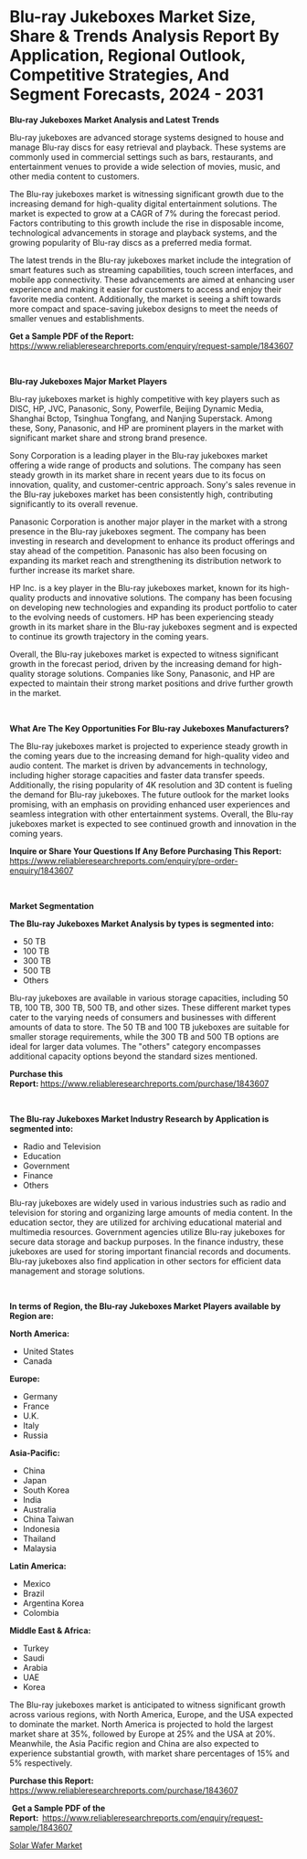 <p><h1>Blu-ray Jukeboxes Market Size, Share & Trends Analysis Report By Application, Regional Outlook, Competitive Strategies, And Segment Forecasts, 2024 - 2031</h1></p><p><strong>Blu-ray Jukeboxes Market Analysis and Latest Trends</strong></p>
<p><p>Blu-ray jukeboxes are advanced storage systems designed to house and manage Blu-ray discs for easy retrieval and playback. These systems are commonly used in commercial settings such as bars, restaurants, and entertainment venues to provide a wide selection of movies, music, and other media content to customers.</p><p>The Blu-ray jukeboxes market is witnessing significant growth due to the increasing demand for high-quality digital entertainment solutions. The market is expected to grow at a CAGR of 7% during the forecast period. Factors contributing to this growth include the rise in disposable income, technological advancements in storage and playback systems, and the growing popularity of Blu-ray discs as a preferred media format.</p><p>The latest trends in the Blu-ray jukeboxes market include the integration of smart features such as streaming capabilities, touch screen interfaces, and mobile app connectivity. These advancements are aimed at enhancing user experience and making it easier for customers to access and enjoy their favorite media content. Additionally, the market is seeing a shift towards more compact and space-saving jukebox designs to meet the needs of smaller venues and establishments.</p></p>
<p><strong>Get a Sample PDF of the Report:&nbsp;</strong> <a href="https://www.reliableresearchreports.com/enquiry/request-sample/1843607">https://www.reliableresearchreports.com/enquiry/request-sample/1843607</a></p>
<p>&nbsp;</p>
<p><strong>Blu-ray Jukeboxes Major Market Players</strong></p>
<p><p>Blu-ray jukeboxes market is highly competitive with key players such as DISC, HP, JVC, Panasonic, Sony, Powerfile, Beijing Dynamic Media, Shanghai Bctop, Tsinghua Tongfang, and Nanjing Superstack. Among these, Sony, Panasonic, and HP are prominent players in the market with significant market share and strong brand presence.</p><p>Sony Corporation is a leading player in the Blu-ray jukeboxes market offering a wide range of products and solutions. The company has seen steady growth in its market share in recent years due to its focus on innovation, quality, and customer-centric approach. Sony's sales revenue in the Blu-ray jukeboxes market has been consistently high, contributing significantly to its overall revenue.</p><p>Panasonic Corporation is another major player in the market with a strong presence in the Blu-ray jukeboxes segment. The company has been investing in research and development to enhance its product offerings and stay ahead of the competition. Panasonic has also been focusing on expanding its market reach and strengthening its distribution network to further increase its market share.</p><p>HP Inc. is a key player in the Blu-ray jukeboxes market, known for its high-quality products and innovative solutions. The company has been focusing on developing new technologies and expanding its product portfolio to cater to the evolving needs of customers. HP has been experiencing steady growth in its market share in the Blu-ray jukeboxes segment and is expected to continue its growth trajectory in the coming years.</p><p>Overall, the Blu-ray jukeboxes market is expected to witness significant growth in the forecast period, driven by the increasing demand for high-quality storage solutions. Companies like Sony, Panasonic, and HP are expected to maintain their strong market positions and drive further growth in the market.</p></p>
<p>&nbsp;</p>
<p><strong>What Are The Key Opportunities For Blu-ray Jukeboxes Manufacturers?</strong></p>
<p><p>The Blu-ray jukeboxes market is projected to experience steady growth in the coming years due to the increasing demand for high-quality video and audio content. The market is driven by advancements in technology, including higher storage capacities and faster data transfer speeds. Additionally, the rising popularity of 4K resolution and 3D content is fueling the demand for Blu-ray jukeboxes. The future outlook for the market looks promising, with an emphasis on providing enhanced user experiences and seamless integration with other entertainment systems. Overall, the Blu-ray jukeboxes market is expected to see continued growth and innovation in the coming years.</p></p>
<p><strong>Inquire or Share Your Questions If Any Before Purchasing This Report:</strong> <a href="https://www.reliableresearchreports.com/enquiry/pre-order-enquiry/1843607">https://www.reliableresearchreports.com/enquiry/pre-order-enquiry/1843607</a></p>
<p>&nbsp;</p>
<p><strong>Market Segmentation</strong></p>
<p><strong>The Blu-ray Jukeboxes Market Analysis by types is segmented into:</strong></p>
<p><ul><li>50 TB</li><li>100 TB</li><li>300 TB</li><li>500 TB</li><li>Others</li></ul></p>
<p><p>Blu-ray jukeboxes are available in various storage capacities, including 50 TB, 100 TB, 300 TB, 500 TB, and other sizes. These different market types cater to the varying needs of consumers and businesses with different amounts of data to store. The 50 TB and 100 TB jukeboxes are suitable for smaller storage requirements, while the 300 TB and 500 TB options are ideal for larger data volumes. The "others" category encompasses additional capacity options beyond the standard sizes mentioned.</p></p>
<p><strong>Purchase this Report:&nbsp;</strong><a href="https://www.reliableresearchreports.com/purchase/1843607">https://www.reliableresearchreports.com/purchase/1843607</a></p>
<p>&nbsp;</p>
<p><strong>The Blu-ray Jukeboxes Market Industry Research by Application is segmented into:</strong></p>
<p><ul><li>Radio and Television</li><li>Education</li><li>Government</li><li>Finance</li><li>Others</li></ul></p>
<p><p>Blu-ray jukeboxes are widely used in various industries such as radio and television for storing and organizing large amounts of media content. In the education sector, they are utilized for archiving educational material and multimedia resources. Government agencies utilize Blu-ray jukeboxes for secure data storage and backup purposes. In the finance industry, these jukeboxes are used for storing important financial records and documents. Blu-ray jukeboxes also find application in other sectors for efficient data management and storage solutions.</p></p>
<p>&nbsp;</p>
<p><strong>In terms of Region, the Blu-ray Jukeboxes Market Players available by Region are:</strong></p>
<p>
    <p> <strong> North America: </strong>
        <ul>
            <li>United States</li>
            <li>Canada</li>
        </ul>
        </p> 
    <p> <strong> Europe: </strong>
        <ul>
            <li>Germany</li>
            <li>France</li>
            <li>U.K.</li>
            <li>Italy</li>
            <li>Russia</li>
        </ul>
        </p> 
    <p> <strong> Asia-Pacific: </strong>
        <ul>
            <li>China</li>
            <li>Japan</li>
            <li>South Korea</li>
            <li>India</li>
            <li>Australia</li>
            <li>China Taiwan</li>
            <li>Indonesia</li>
            <li>Thailand</li>
            <li>Malaysia</li>
        </ul>
        </p> 
    <p> <strong> Latin America: </strong>
        <ul>
            <li>Mexico</li>
            <li>Brazil</li>
            <li>Argentina Korea</li>
            <li>Colombia</li>
        </ul>
        </p> 
    <p> <strong> Middle East & Africa: </strong>
        <ul>
            <li>Turkey</li>
            <li>Saudi</li>
            <li>Arabia</li>
            <li>UAE</li>
            <li>Korea</li>
        </ul>
    </p>
    </p>
<p><p>The Blu-ray jukeboxes market is anticipated to witness significant growth across various regions, with North America, Europe, and the USA expected to dominate the market. North America is projected to hold the largest market share at 35%, followed by Europe at 25% and the USA at 20%. Meanwhile, the Asia Pacific region and China are also expected to experience substantial growth, with market share percentages of 15% and 5% respectively.</p></p>
<p><strong>Purchase this Report: </strong><a href="https://www.reliableresearchreports.com/purchase/1843607">https://www.reliableresearchreports.com/purchase/1843607</a></p>
<p>&nbsp;<strong>Get a Sample PDF of the Report:&nbsp;&nbsp;</strong><a href="https://www.reliableresearchreports.com/enquiry/request-sample/1843607">https://www.reliableresearchreports.com/enquiry/request-sample/1843607</a></p>
<p><strong></strong></p>
<p><p><a href="https://meowing-canidae-761.notion.site/Solar-Wafer-Market-Furnish-Information-about-Market-Size-Market-Share-Market-Dynamics-and-Project-d6cb694f186847fa8226195d0471f037">Solar Wafer Market</a></p></p>